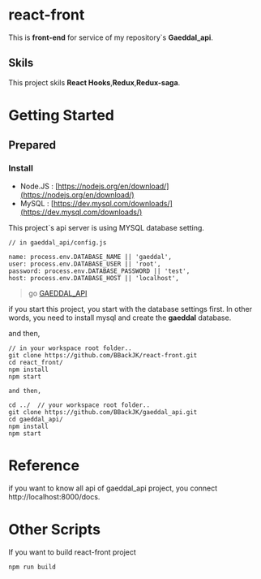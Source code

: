 # react-front

This is **front-end** for service of my repository`s **Gaeddal_api**.

## Skils

This project skils **React Hooks**,**Redux**,**Redux-saga**.

# Getting Started

## Prepared

### Install

- Node.JS : [https://nodejs.org/en/download/](https://nodejs.org/en/download/)
- MySQL : [https://dev.mysql.com/downloads/](https://dev.mysql.com/downloads/)

This project`s api server is using MYSQL database setting.

```
// in gaeddal_api/config.js

name: process.env.DATABASE_NAME || 'gaeddal',
user: process.env.DATABASE_USER || 'root',
password: process.env.DATABASE_PASSWORD || 'test',
host: process.env.DATABASE_HOST || 'localhost',
```

> go [GAEDDAL_API](https://github.com/BBackJK/gaeddal_api.git)

if you start this project, you start with the database settings first.
In other words, you need to install mysql and create the **gaeddal** database.

and then,

```
// in your workspace root folder..
git clone https://github.com/BBackJK/react-front.git
cd react_front/
npm install
npm start

and then,

cd ../  // your workspace root folder..
git clone https://github.com/BBackJK/gaeddal_api.git
cd gaeddal_api/
npm install
npm start
```

# Reference

if you want to know all api of gaeddal_api project, you connect http://localhost:8000/docs.

# Other Scripts

If you want to build react-front project

```
npm run build
```
